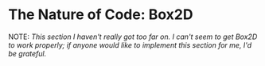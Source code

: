 # The Nature of Code: Box2D
NOTE: _This section I haven't really got too far on. I can't seem to get Box2D to work properly; if anyone would like to implement this section for me, I'd be grateful._
